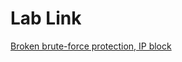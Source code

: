 # Lab Link

[Broken brute-force protection, IP block](https://portswigger.net/web-security/authentication/password-based/lab-broken-bruteforce-protection-ip-block)
